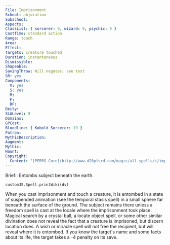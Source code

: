 ```yaml
---
File: Imprisonment
School: abjuration
Subschool: 
Aspects: 
ClassList: { sorcerer: 9, wizard: 9, psychic: 9 }
CastTime: standard action
Range: touch
Area: 
Effect: 
Targets: creature touched
Duration: instantaneous
Dismissible: 
Shapeable: 
SavingThrow: Will negates; see text
SR: yes
Components:
  V: yes
  S: yes
  M: 
  F: 
  DF: 
Deity: 
SLALevel: 9
Domains: 
GPCost: 
Bloodline: { Kobold Sorcerer: 19 }
Patron: 
MythicDescription: 
Augment: 
Mythic: 
Haunt: 
Copyright:
  Content: "[PFRPG Core](http://www.d20pfsrd.com/magic/all-spells/i/imprisonment)"
---
```

Brief:: Entombs subject beneath the earth.

```dataviewjs
customJS.Spell.printWiki(dv)
```

When you cast imprisonment and touch a creature, it is entombed in a state of suspended animation (see the temporal stasis spell) in a small sphere far beneath the surface of the ground. The subject remains there unless a freedom spell is cast at the locale where the imprisonment took place. Magical search by a crystal ball, a locate object spell, or some other similar divination does not reveal the fact that a creature is imprisoned, but discern location does. A wish or miracle spell will not free the recipient, but will reveal where it is entombed. If you know the target's name and some facts about its life, the target takes a -4 penalty on its save.
